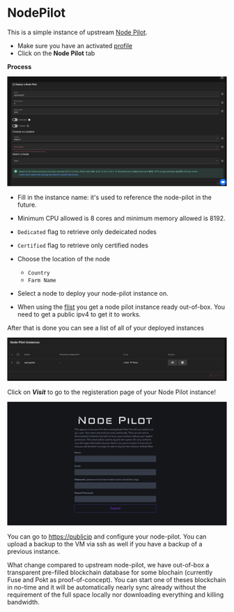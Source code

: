 # NodePilot

This is a simple instance of upstream [Node Pilot](https://nodepilot.tech).

- Make sure you have an activated [profile](./wallet_connector.md)
- Click on the **Node Pilot** tab

__Process__

![ ](./img/nodePilot_1.png)

- Fill in the instance name: it's used to reference the node-pilot in the future.

- Minimum CPU allowed is 8 cores and minimum memory allowed is 8192.

- `Dedicated` flag to retrieve only dedeicated nodes 
- `Certified` flag to retrieve only certified nodes 

- Choose the location of the node
   - `Country`
   - `Farm Name`

- Select a node to deploy your node-pilot instance on.


- When using the [flist](https://hub.grid.tf/tf-official-vms/node-pilot-zdbfs.flist) you get a node pilot instance ready out-of-box. You need to get a public ipv4 to get it to works.

After that is done you can see a list of all of your deployed instances

![ ](./img/nodeP_2.jpg)

Click on ***Visit*** to go to the registeration page of your Node Pilot instance!

![ ](./img/nodePilot_3.png)

You can go to [https://publicip](https://publicip) and configure your node-pilot. You can upload a backup to the VM via ssh as well if you have a backup of a previous instance.

What change compared to upstream node-pilot, we have out-of-box a transparent pre-filled blockchain database for some blochain (currently Fuse and Pokt as proof-of-concept). You can start one of theses blockchain in no-time and it will be automatically nearly sync already without the requirement of the full space locally nor downloading everything and killing bandwidth.
